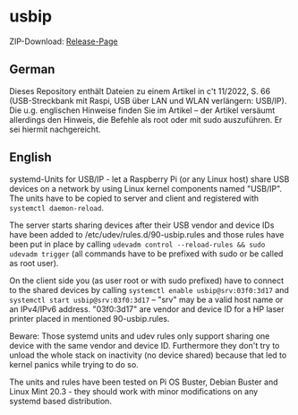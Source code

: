# usbip

ZIP-Download: [Release-Page](https://github.com/psct/usbip/releases)

## German

Dieses Repository enthält Dateien zu einem Artikel in c't 11/2022, S. 66 (USB-Streckbank mit Raspi, USB über LAN und WLAN verlängern: USB/IP). Die u.g. englischen Hinweise finden Sie im Artikel – der Artikel versäumt allerdings den Hinweis, die Befehle als root oder mit sudo auszuführen. Er sei hiermit nachgereicht.

## English

systemd-Units for USB/IP - let a Raspberry Pi (or any Linux host) share USB devices on a network by using Linux kernel components named "USB/IP". The units have to be copied to server and client and registered with `systemctl daemon-reload`. 

The server starts sharing devices after their USB vendor and device IDs have been added to /etc/udev/rules.d/90-usbip.rules and those rules have been put in place by calling `udevadm control --reload-rules && sudo udevadm trigger` (all commands have to be prefixed with sudo or be called as root user).

On the client side you (as user root or with sudo prefixed) have to connect to the shared devices by calling `systemctl enable usbip@srv:03f0:3d17` and `systemctl start usbip@srv:03f0:3d17` – "srv" may be a valid host name or an IPv4/IPv6 address. "03f0:3d17" are vendor and device ID for a HP laser printer placed in mentioned 90-usbip.rules.

Beware: Those systemd units and udev rules only support sharing one device with the same vendor and device ID. Furthermore they don't try to unload the whole stack on inactivity (no device shared) because that led to kernel panics while trying to do so.

The units and rules have been tested on Pi OS Buster, Debian Buster and Linux Mint 20.3 - they should work with minor modifications on any systemd based distribution.

